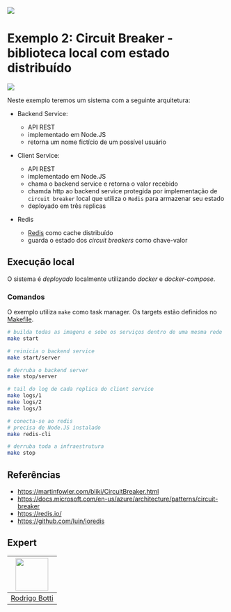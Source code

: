 ![](https://storage.googleapis.com/golden-wind/experts-club/capa-github.svg)

# Exemplo 2: Circuit Breaker - biblioteca local com estado distribuído

![](/.github/assets/example-2.png)

Neste exemplo teremos um sistema com a seguinte arquitetura:

- Backend Service:
    - API REST
    - implementado em Node.JS
    - retorna um nome fictício de um possível usuário

- Client Service:
    - API REST
    - implementado em Node.JS
    - chama o backend service e retorna o valor recebido
    - chamda http ao backend service protegida por implementação de `circuit breaker` local que utiliza o `Redis` para armazenar seu estado
    - deployado em três replicas

- Redis
    - [Redis](https://redis.io/) como cache distribuído
    - guarda o estado dos _circuit breakers_ como chave-valor

## Execução local

O sistema é _deployado_ localmente utilizando _docker_ e _docker-compose_.

### Comandos

O exemplo utiliza `make` como task manager. 
Os targets estão definidos no [Makefile](./Makefile).

```sh
# builda todas as imagens e sobe os serviços dentro de uma mesma rede
make start

# reinicia o backend service
make start/server

# derruba o backend server
make stop/server

# tail do log de cada replica do client service
make logs/1
make logs/2
make logs/3

# conecta-se ao redis
# precisa de Node.JS instalado
make redis-cli

# derruba toda a infraestrutura
make stop
```

## Referências
- https://martinfowler.com/bliki/CircuitBreaker.html
- https://docs.microsoft.com/en-us/azure/architecture/patterns/circuit-breaker
- https://redis.io/
- https://github.com/luin/ioredis


## Expert

| [<img src="https://avatars.githubusercontent.com/u/5365992?v=4" width="75px">](https://github.com/rodrigobotti) |
| :-: |
| [Rodrigo Botti](https://github.com/rodrigobotti) |
